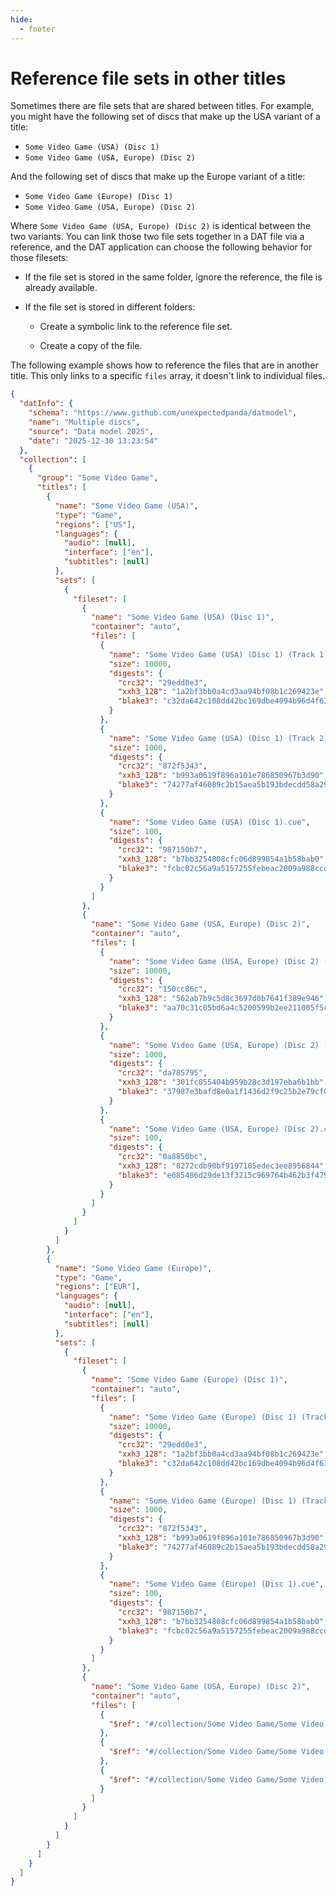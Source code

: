 ```yaml
---
hide:
  - footer
---
```


# Reference file sets in other titles

Sometimes there are file sets that are shared between titles. For example, you might have
the following set of discs that make up the USA variant of a title:

* `Some Video Game (USA) (Disc 1)`
* `Some Video Game (USA, Europe) (Disc 2)`

And the following set of discs that make up the Europe variant of a title:

* `Some Video Game (Europe) (Disc 1)`
* `Some Video Game (USA, Europe) (Disc 2)`

Where `Some Video Game (USA, Europe) (Disc 2)` is identical between the two variants. You
can link those two file sets together in a DAT file via a reference, and the DAT
application can choose the following behavior for those filesets:

* If the file set is stored in the same folder, ignore the reference, the file is already
  available.
* If the file set is stored in different folders:

    * Create a symbolic link to the reference file set.

    * Create a copy of the file.

The following example shows how to reference the files that are in another title. This
only links to a specific `files` array, it doesn't link to individual files.

``` {.json .copy}
{
  "datInfo": {
    "schema": "https://www.github.com/unexpectedpanda/datmodel",
    "name": "Multiple discs",
    "source": "Data model 2025",
    "date": "2025-12-30 13:23:54"
  },
  "collection": [
    {
      "group": "Some Video Game",
      "titles": [
        {
          "name": "Some Video Game (USA)",
          "type": "Game",
          "regions": ["US"],
          "languages": {
            "audio": [null],
            "interface": ["en"],
            "subtitles": [null]
          },
          "sets": [
            {
              "fileset": [
                {
                  "name": "Some Video Game (USA) (Disc 1)",
                  "container": "auto",
                  "files": [
                    {
                      "name": "Some Video Game (USA) (Disc 1) (Track 1).bin",
                      "size": 10000,
                      "digests": {
                        "crc32": "29edd0e3",
                        "xxh3_128": "1a2bf3bb0a4cd3aa94bf08b1c269423e",
                        "blake3": "c32da642c108dd42bc169dbe4094b96d4f638d2c7388fb18132429347955c7ec"
                      }
                    },
                    {
                      "name": "Some Video Game (USA) (Disc 1) (Track 2).bin",
                      "size": 1000,
                      "digests": {
                        "crc32": "872f5343",
                        "xxh3_128": "b993a0619f896a101e786850967b3d90",
                        "blake3": "74277af46089c2b15aea5b193bdecdd58a2992e47b00956c678a6c070225cb18"
                      }
                    },
                    {
                      "name": "Some Video Game (USA) (Disc 1).cue",
                      "size": 100,
                      "digests": {
                        "crc32": "987150b7",
                        "xxh3_128": "b7bb3254808cfc06d899854a1b58bab0",
                        "blake3": "fcbc02c56a9a5157255febeac2009a988ccd08863ff648d290fe973dffe7f88c"
                      }
                    }
                  ]
                },
                {
                  "name": "Some Video Game (USA, Europe) (Disc 2)",
                  "container": "auto",
                  "files": [
                    {
                      "name": "Some Video Game (USA, Europe) (Disc 2) (Track 1).bin",
                      "size": 10000,
                      "digests": {
                        "crc32": "150cc86c",
                        "xxh3_128": "562ab7b9c5d8c3697d0b7641f389e946",
                        "blake3": "aa70c31c05bd6a4c5200599b2ee211005f5ce5fe67a3d1ac14e1f7f02bb8553a"
                      }
                    },
                    {
                      "name": "Some Video Game (USA, Europe) (Disc 2) (Track 2).bin",
                      "size": 1000,
                      "digests": {
                        "crc32": "da785795",
                        "xxh3_128": "301fc055404b959b28c3d197eba6b1bb",
                        "blake3": "37987e3bafd8e0a1f1436d2f9c25b2e79cf0337f7f0ce8b3f6c85c37dd5fa6ad"
                      }
                    },
                    {
                      "name": "Some Video Game (USA, Europe) (Disc 2).cue",
                      "size": 100,
                      "digests": {
                        "crc32": "0a8850bc",
                        "xxh3_128": "8272cdb90bf9197105edec3ee8956844",
                        "blake3": "e685486d29de13f3215c969764b462b3f479e1873fab8f995fb083900fb58406"
                      }
                    }
                  ]
                }
              ]
            }
          ]
        },
        {
          "name": "Some Video Game (Europe)",
          "type": "Game",
          "regions": ["EUR"],
          "languages": {
            "audio": [null],
            "interface": ["en"],
            "subtitles": [null]
          },
          "sets": [
            {
              "fileset": [
                {
                  "name": "Some Video Game (Europe) (Disc 1)",
                  "container": "auto",
                  "files": [
                    {
                      "name": "Some Video Game (Europe) (Disc 1) (Track 1).bin",
                      "size": 10000,
                      "digests": {
                        "crc32": "29edd0e3",
                        "xxh3_128": "1a2bf3bb0a4cd3aa94bf08b1c269423e",
                        "blake3": "c32da642c108dd42bc169dbe4094b96d4f638d2c7388fb18132429347955c7ec"
                      }
                    },
                    {
                      "name": "Some Video Game (Europe) (Disc 1) (Track 2).bin",
                      "size": 1000,
                      "digests": {
                        "crc32": "872f5343",
                        "xxh3_128": "b993a0619f896a101e786850967b3d90",
                        "blake3": "74277af46089c2b15aea5b193bdecdd58a2992e47b00956c678a6c070225cb18"
                      }
                    },
                    {
                      "name": "Some Video Game (Europe) (Disc 1).cue",
                      "size": 100,
                      "digests": {
                        "crc32": "987150b7",
                        "xxh3_128": "b7bb3254808cfc06d899854a1b58bab0",
                        "blake3": "fcbc02c56a9a5157255febeac2009a988ccd08863ff648d290fe973dffe7f88c"
                      }
                    }
                  ]
                },
                {
                  "name": "Some Video Game (USA, Europe) (Disc 2)",
                  "container": "auto",
                  "files": [
                    {
                      "$ref": "#/collection/Some Video Game/Some Video Game (USA)/Some Video Game (USA) (Disc 2) (Track 1).bin"
                    },
                    {
                      "$ref": "#/collection/Some Video Game/Some Video Game (USA)/Some Video Game (USA) (Disc 2) (Track 2).bin"
                    },
                    {
                      "$ref": "#/collection/Some Video Game/Some Video Game (USA)/Some Video Game (USA) (Disc 2).cue"
                    }
                  ]
                }
              ]
            }
          ]
        }
      ]
    }
  ]
}
```